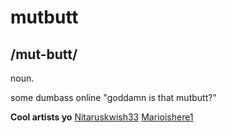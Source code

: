 # mutbutt
## /mut-butt/

noun.

some dumbass online
"goddamn is that mutbutt?"

**Cool artists yo**
[Nitaruskwish33](https://www.deviantart.com/nitaruskwish33)
[Marioishere1](https://www.deviantart.com/marioishere1)
